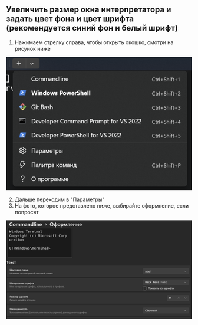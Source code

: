 ## Увеличить размер окна интерпретатора и задать цвет фона и цвет шрифта (рекомендуется синий фон и белый шрифт)

1. Нажимаем стрелку справа, чтобы открыть окошко, смотри на рисунок ниже

![img.png](images/img.png)

2. Дальше переходим в "Параметры"
3. На фото, которое представлено ниже, выбирайте оформление, если попросят

![img.png](images/img2.png)